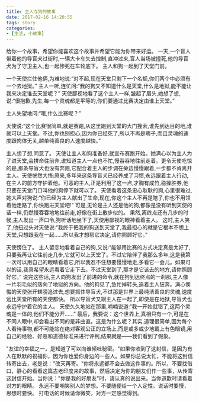 ```yaml
---
title: 主人与狗的故事
date: 2017-02-16 14:20:55
tags: story
categories:
- [生活, 小故事]
---
```

给你一个故事，希望你能喜欢这个故事并希望它能为你带来好运。
一天,一个盲人带着他的导盲犬过街时,一辆大卡车失去控制,直冲过来,盲人当场被撞死,他的导盲犬为了守卫主人,也一起惨死在车轮底下。
主人和狗一起到了天堂门前。
<!--more-->
一个天使拦住他俩,为难地说:“对不起,现在天堂只剩下一个名额,你们两个中必须有一个去地狱。”
主人一听,连忙问:“我的狗又不知道什么是天堂,什么是地狱,能不能让我来决定谁去天堂呢？”
天使鄙视地看了这个主人一样,皱起了眉头,她想了想,说:“很抱歉,先生,每一个灵魂都是平等的,你们要通过比赛决定由谁上天堂。”

主人失望地问:“哦,什么比赛呢？”

天使说:“这个比赛很简单,就是赛跑,从这里跑到天堂的大门搜索,谁先到达目的地,谁就可以上天堂。不过,你也别担心,因为你已经死了,所以不再是瞎子,而且灵魂的速度跟肉体无关,越单纯善良的人速度越快。”

主人想了想,同意了。
天使让主人和狗准备好,就宣布赛跑开始。她满心以为主人为了进天堂,会拼命往前奔,谁知道主人一点也不忙,慢吞吞地往前走着。更令天使吃惊的是,那条导盲犬也没有奔跑,它配合着主人的步调在旁边慢慢跟着,一步都不肯离开主人。天使恍然大悟:原来,多年来这条导盲犬已经养成了习惯,永远跟着主人行动,在主人的前方守护着他。可恶的主人,正是利用了这一点,才胸有成竹,稳操胜券,他只要在天堂门口叫他的狗停下就可以了。
天使看着这条忠心耿耿的狗,心里很难过,她大声对狗说:“你已经为主人献出了生命,现在,你这个主人不再是瞎子,你也不用领着他走路了,你快跑进天堂吧!”
可是,无论是主人还是他的狗,都像是没有听到天使的话一样,仍然慢吞吞地地往前走,好像在街上散步似的。
果然,离终点还有几步的时候,主人发出一声口令,狗听话地坐下了,天使用鄙视的眼神看着主人。
这时,主人笑了,他扭过头对天使说:“我终于把我的狗送到天堂了,我最担心的就是它根本不想上天堂,只想跟我在一起……所以我才想帮它决定,请你照顾好它。”

天使愣住了。
主人留恋地看着自己的狗,又说:“能够用比赛的方式决定真是太好了,只要我再让它往前走几步,它就可以上天堂了。不过它陪伴了我那么多年,这是我第一次可以用自己的眼睛看着它,所以我忍不住想要慢慢地走,多看它一会儿。如果可以的话,我真希望永远看着它走下去。不过天堂到了,那才是它该去的地方,请你照顾好它。”
说完这些话,主人向狗发出了前进的命令,就在狗到达终点的一刹那,主人像一片羽毛似的落向了地狱的方向。他的狗见了,急忙掉转头,追着主人狂奔。满心懊悔的天使张开翅膀追过去,想要抓住导盲犬,不过那是世界上最纯洁善良的灵魂,速度远比天堂所有的天使都快。
所以导盲犬又跟主人在一起了,即使是在地狱,导盲犬也永远守护着它的主人。
天使久久地站在那里,喃喃说道:“我一开始就错了,这两个灵魂是一体的,他们不能分开……”
最后，我要说：这个世界上,真相只有一个,可是在不同人眼中,却会看出不同的是非曲直。这是为什么呢？其实,道理很简单,因为每个人看待事物,都不可能站在绝对客观公正的立场上,而是或多或少地戴上有色眼镜,用自己的经验、好恶和道德标准来进行评判,结果就是——我们看到了假象。

"友谊的幸福之一，是知道了可以向谁倾吐秘密。"如果你收到了这封信，是因为有人在默默的祝福你，因为你也爱你身边的一些人。如果你总说太忙，不能将这封信转寄出去，老是说："改天再寄。"你将永远都不会去做这件事的。所以，不要找借口，静心的看看这篇古老印度来的故事，然后决定为你的朋友们作一些事，从传寄这封信开始。当你说："你是我的好朋友"时，请认真的说出来。当你道歉时请看着对方的眼睛。
永远不要嘲笑别人的梦想。不要随便给一个人定性。说话时要慢，思想时要快。
打电话的时候请你微笑，对方一定感觉得到。
